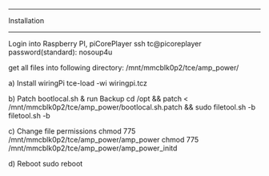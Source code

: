 
************
Installation
************

Login into Raspberry PI, piCorePlayer
ssh tc@picoreplayer
password(standard): nosoup4u

get all files into following directory:
/mnt/mmcblk0p2/tce/amp_power/


a) Install wiringPi 
tce-load -wi wiringpi.tcz

b) Patch bootlocal.sh & run Backup
cd /opt && patch < /mnt/mmcblk0p2/tce/amp_power/bootlocal.sh.patch && sudo filetool.sh -b
filetool.sh -b

c) Change file permissions 
chmod 775 /mnt/mmcblk0p2/tce/amp_power/amp_power
chmod 775 /mnt/mmcblk0p2/tce/amp_power/amp_power_initd

d) Reboot
sudo reboot
